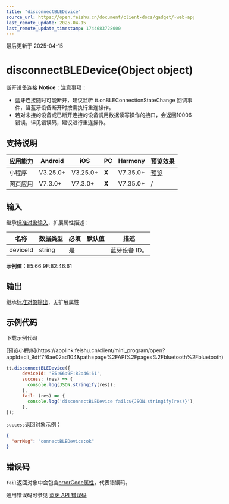 ```yaml
---
title: "disconnectBLEDevice"
source_url: https://open.feishu.cn/document/client-docs/gadget/-web-app-api/device/ble/disconnectbledevice
last_remote_update: 2025-04-15
last_remote_update_timestamp: 1744683728000
---
```

最后更新于 2025-04-15

# disconnectBLEDevice(Object object)

断开设备连接
**Notice**：注意事项：
- 蓝牙连接随时可能断开，建议监听 tt.onBLEConnectionStateChange 回调事件，当蓝牙设备断开时按需执行重连操作。
- 若对未接的设备或已断开连接的设备调用数据读写操作的接口，会返回10006错误，详见错误码，建议进行重连操作。

## 支持说明

应用能力 | Android | iOS | PC | Harmony | 预览效果
--- | --- | --- | --- | --- | ---
小程序 | V3.25.0+ | V3.25.0+ | **X** | V7.35.0+ | [预览](https://applink.feishu.cn/client/mini_program/open?appId=cli_9dff7f6ae02ad104&path=page%2FAPI%2Fpages%2Fbluetooth%2Fbluetooth)
网页应用 | V7.3.0+ | V7.3.0+ | **X** | V7.35.0+ | /

## 输入

继承[标准对象输入](https://open.feishu.cn/document/uYjL24iN/ukzNy4SO3IjL5cjM)，扩展属性描述：

名称 | 数据类型 | 必填 | 默认值 | 描述
--- | --- | --- | --- | ---
deviceId | string | 是 |  | 蓝牙设备 ID。  
**示例值**：E5:66:9F:82:46:61

## 输出

继承[标准对象输出](https://open.feishu.cn/document/uYjL24iN/ukzNy4SO3IjL5cjM#8c92acb8)，无扩展属性

## 示例代码

<md-download-code href="https://open.feishu.cn/document/uYjL24iN/uYDM04iNwQjL2ADN" mobileDisplay="none">下载示例代码</md-download-code>

<div style="display: flex">
          [预览小程序](https://applink.feishu.cn/client/mini_program/open?appId=cli_9dff7f6ae02ad104&path=page%2FAPI%2Fpages%2Fbluetooth%2Fbluetooth)

</div> 

```js
tt.disconnectBLEDevice({
      deviceId: 'E5:66:9F:82:46:61',
      success: (res) => {
        console.log(JSON.stringify(res));
      },
      fail: (res) => {
        console.log('disconnectBLEDevice fail:${JSON.stringify(res)}');
      },
});
```

`success`返回对象示例：

```json
{
  "errMsg": "connectBLEDevice:ok"
}
``` 

## 错误码

`fail`返回对象中会包含[errorCode属性](https://open.feishu.cn/document/uYjL24iN/ukzNy4SO3IjL5cjM#a825f4c8)，代表错误码。

通用错误码可参见 [蓝牙 API 错误码](https://open.feishu.cn/document/uYjL24iN/uYzNxYjL2cTM24iN3EjN)
